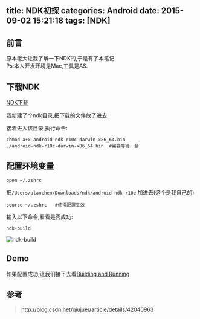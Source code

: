 title: NDK初探
categories: Android
date: 2015-09-02 15:21:18
tags: [NDK]
---


## 前言

原本老大让我了解一下NDK的,于是有了本笔记.  
Ps:本人开发环境是Mac,工具是AS.

## 下载NDK

[NDK下载](http://developer.android.com/intl/zh-cn/ndk/downloads/index.html)

我新建了个ndk目录,把下载的文件放了进去.  

接着进入该目录,执行命令:
```
chmod a+x android-ndk-r10c-darwin-x86_64.bin
./android-ndk-r10c-darwin-x86_64.bin  #需要等待一会
```

## 配置环境变量
```
open ~/.zshrc
```

把`/Users/alanchen/Downloads/ndk/android-ndk-r10e` 加进去(这个是我自己的)

```
source ~/.zshrc   #使得配置生效
```

输入以下命令,看看是否成功:
```
ndk-build
```
![ndk-build](http://7xjgcv.com1.z0.glb.clouddn.com/ndk_1.png)

<!-- more -->


## Demo

如果配置成功,让我们接下去看[Building and Running](http://developer.android.com/intl/zh-cn/tools/building/index.html)



## 参考
> http://blog.csdn.net/qiujuer/article/details/42040963
